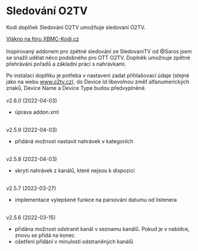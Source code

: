 <h1>Sledování O2TV</h1>
<p>
Kodi doplňek Sledování O2TV umožňuje sledovaní O2TV.
<p>
<a href="https://www.xbmc-kodi.cz/prispevek-zpetne-sledovani-o2tv-ott">Vlákno na fóru XBMC-Kodi.cz</a><br><br>
Inspirovaný addonem pro zpětné sledování ze SledovaniTV od @Saros  jsem se snažil udělat něco podobného pro OTT O2TV. Doplněk umožnuje zpětné přehrávání pořadů a základní práci s nahrávkami.

Po instalaci doplňku je potřeba v nastavení zadat přihlašovací údaje (stejné jako na webu www.o2tv.cz), do Device Id libovolnou změť alfanumerických znaků, Device Name a Device Type budou předvyplněné.<br><br>
v2.6.0 (2022-04-03)<br>
- úprava addon.xml<br><br>

v2.5.9 (2022-04-03)<br>
- přidáná možnost nastavit nahrávek v kategoriích<br><br>

v2.5.8 (2022-04-03)<br>
- skrytí nahrávek z kanálů, které nejsou k dispozici<br><br>

v2.5.7 (2022-03-27)<br>
- implementace vylepšené funkce na parsování datumu od listenera<br><br>

v2.5.6 (2022-03-15)<br>
- přidána možnost odstranit kanál v seznamu kanálů. Pokud je v nabídce, znovu se přidá na konec<br>
- ošetření přidání v minulosti odstraněných kanálů<br><br>
</p>
